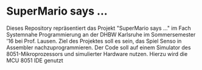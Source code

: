# SuperMario says ...

Dieses Repository repräsentiert das Projekt "SuperMario says ..." im Fach Systemnahe Programmierung an der DHBW Karlsruhe im Sommersemester '16 bei Prof. Lausen. Ziel des Projektes soll es sein, das Spiel Senso in Assembler nachzuprogrammieren. Der Code soll auf einem Simulator des 8051-Mikroprozessors und simulierter Hardware nutzen. Hierzu wird die MCU 8051 IDE genutzt
